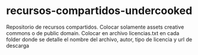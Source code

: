 # recursos-compartidos-undercooked
Repositorio de recursos compartidos.  Colocar solamente assets creative commons o de public domain. 
Colocar en archivo licencias.txt en cada folder donde se detalle el nombre del archivo, autor, tipo de licencia y url de descarga
